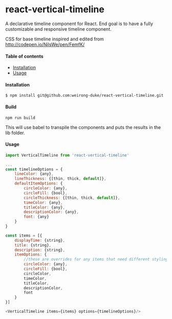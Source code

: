 # react-vertical-timeline

A declarative timeline component for React. End goal is to have a fully customizable and responsive timeline component.

CSS for base timeline inspired and edited from http://codepen.io/NilsWe/pen/FemfK/

#### Table of contents
* [Installation](#installation)
* [Usage](#usage)

#### Installation

```
$ npm install git@github.com:weirong-duke/react-vertical-timeline.git
```

#### Build
```
npm run build
```
This will use babel to transpile the components and puts the results in the lib folder.

#### Usage

```javascript
import VerticalTimeline from 'react-vertical-timeline'

...
const timelineOptions = {
    lineColor: {any},
    lineThickness: {[thin, thick, default]},
    defaultItemOptions: {
        circleColor: {any},
        circleFill: {bool},
        circleThickness: {[thin, thick, default]},
        timeColor: {any},
        titleColor: {any},
        descriptionColor: {any},
        font: {any}
    }
}

const items = [{
    displayTime: {string},
    title: {string},
    description: {string},
    itemOptions: {
        //these are overrides for any items that need different styling from the default item options
        circleColor: {any},
        circleFill: {bool},
        circleColor,
        timeColor,
        titleColor,
        descriptionColor,
        font
    }
}]

<VerticalTimeline items={items} options={timelineOptions}/>
```
